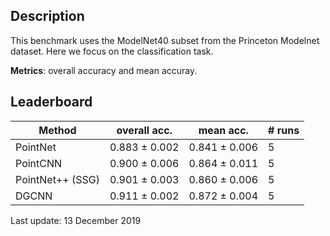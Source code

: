 Description
-----------

This benchmark uses the ModelNet40 subset from the Princeton Modelnet dataset.
Here we focus on the classification task.

**Metrics**: overall accuracy and mean accuray.

Leaderboard
-----------

| Method           | overall acc.  | mean acc.     | # runs   |
| ---------------- | ------------- | ------------- | -------- |
| PointNet         | 0.883 ± 0.002 | 0.841 ± 0.006 | 5        |
| PointCNN         | 0.900 ± 0.006 | 0.864 ± 0.011 | 5        |
| PointNet++ (SSG) | 0.901 ± 0.003 | 0.860 ± 0.006 | 5        |
| DGCNN            | 0.911 ± 0.002 | 0.872 ± 0.004 | 5        |

Last update: 13 December 2019
